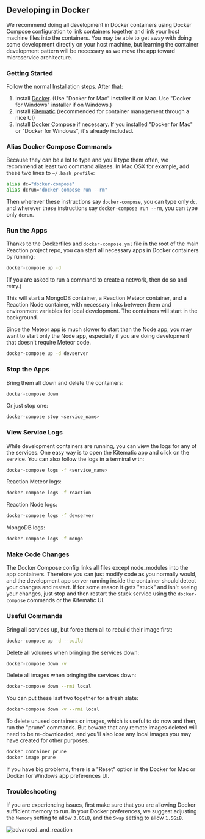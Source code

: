 ## Developing in Docker

We recommend doing all development in Docker containers using Docker Compose configuration to link containers together and link your host machine files into the containers. You may be able to get away with doing some development directly on your host machine, but learning the container development pattern will be necessary as we move the app toward microservice architecture.

### Getting Started

Follow the normal [Installation](/developer/installation.md) steps. After that:

1. Install [Docker](https://www.docker.com/products/docker). (Use "Docker for Mac" installer if on Mac. Use "Docker for Windows" installer if on Windows.)
2. Install [Kitematic](https://github.com/docker/kitematic) (recommended for container management through a nice UI)
3. Install [Docker Compose](https://docs.docker.com/compose/install/) if necessary. If you installed "Docker for Mac" or "Docker for Windows", it's already included.

### Alias Docker Compose Commands

Because they can be a lot to type and you'll type them often, we recommend at least two command aliases. In Mac OSX for example, add these two lines to `~/.bash_profile`:

```bash
alias dc="docker-compose"
alias dcrun="docker-compose run --rm"
```

Then wherever these instructions say `docker-compose`, you can type only `dc`, and wherever these instructions say `docker-compose run --rm`, you can type only `dcrun`.

### Run the Apps

Thanks to the Dockerfiles and `docker-compose.yml` file in the root of the main Reaction project repo, you can start all necessary apps in Docker containers by running:

```bash
docker-compose up -d
```

(If you are asked to run a command to create a network, then do so and retry.)

This will start a MongoDB container, a Reaction Meteor container, and a Reaction Node container, with necessary links between them and environment variables for local development. The containers will start in the background.

Since the Meteor app is much slower to start than the Node app, you may want to start only the Node app, especially if you are doing development that doesn't require Meteor code.

```bash
docker-compose up -d devserver
```

### Stop the Apps

Bring them all down and delete the containers:

```bash
docker-compose down
```

Or just stop one:

```bash
docker-compose stop <service_name>
```

### View Service Logs

While development containers are running, you can view the logs for any of the services. One easy way is to open the Kitematic app and click on the service. You can also follow the logs in a terminal with:

```bash
docker-compose logs -f <service_name>
```

Reaction Meteor logs:

```bash
docker-compose logs -f reaction
```

Reaction Node logs:

```bash
docker-compose logs -f devserver
```

MongoDB logs:

```bash
docker-compose logs -f mongo
```

### Make Code Changes

The Docker Compose config links all files except node_modules into the app containers. Therefore you can just modify code as you normally would, and the development app server running inside the container should detect your changes and restart. If for some reason it gets "stuck" and isn't seeing your changes, just stop and then restart the stuck service using the `docker-compose` commands or the Kitematic UI.

### Useful Commands

Bring all services up, but force them all to rebuild their image first:

```bash
docker-compose up -d --build
```

Delete all volumes when bringing the services down:

```bash
docker-compose down -v
```

Delete all images when bringing the services down:

```bash
docker-compose down --rmi local
```

You can put these last two together for a fresh slate:

```bash
docker-compose down -v --rmi local
```

To delete unused containers or images, which is useful to do now and then, run the "prune" commands. But beware that any remote images deleted will need to be re-downloaded, and you'll also lose any local images you may have created for other purposes.

```bash
docker container prune
docker image prune
```

If you have big problems, there is a "Reset" option in the Docker for Mac or Docker for Windows app preferences UI.

### Troubleshooting

If you are experiencing issues, first make sure that you are allowing Docker sufficient memory to run. In your Docker preferences, we suggest adjusting the `Memory` setting to allow `3.0GiB`, and the `Swap` setting to allow `1.5GiB`.

![advanced_and_reaction](https://user-images.githubusercontent.com/4482263/41941033-a31bc834-794f-11e8-8638-934220650730.png)

